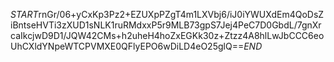 $START$rnGr/06+yCxKp3Pz2+EZUXpPZgT4m1LXVbj6/iJ0iYWUXdEm4QoDsZiBntseHVTi3zXUD1sNLK1ruRMdxxP5r9MLB73gpS7Jej4PeC7D0GbdL/7gnXrcaIkcjwD9D1/JQW42CMs+h2uheH4hoZxEGKk30z+Ztzz4A8hlLwJbCCC6eoUhCXldYNpeWTCPVMXE0QFlyEPO6wDiLD4eO25glQ==$END$